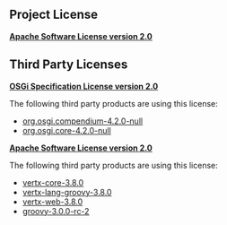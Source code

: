 <!-- Created by CodeLicenseManager -->
## Project License

__[Apache Software License version 2.0](http://www.apache.org/licenses/LICENSE-2.0.html)__

## Third Party Licenses

__[OSGi Specification License version 2.0](http://www.osgi.org/Specifications/Licensing)__

The following third party products are using this license:

* [org.osgi.compendium-4.2.0-null](http://www.osgi.org/)
* [org.osgi.core-4.2.0-null](http://www.osgi.org/)

__[Apache Software License version 2.0](http://www.apache.org/licenses/LICENSE-2.0.txt)__

The following third party products are using this license:

* [vertx-core-3.8.0](http://www.apache.org/licenses/LICENSE-2.0.txt)
* [vertx-lang-groovy-3.8.0](http://www.apache.org/licenses/LICENSE-2.0.txt)
* [vertx-web-3.8.0](http://www.apache.org/licenses/LICENSE-2.0.txt)
* [groovy-3.0.0-rc-2](https://groovy-lang.org)

<!-- CLM -->
